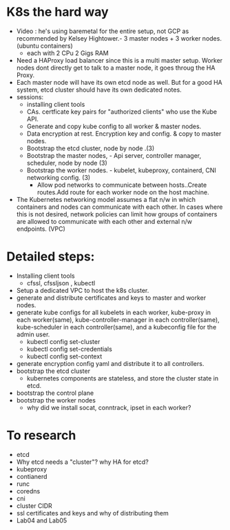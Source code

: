 # K8s the hard way
- Video : he's using baremetal for the entire setup, not GCP as recommended by Kelsey Hightower.- 3 master nodes + 3 worker nodes. (ubuntu containers)
	- each with 2 CPu 2 Gigs RAM
- Need a HAProxy load balancer since this is a multi master setup. Worker nodes dont directly get to talk to a master node, it goes throug the HA Proxy.
- Each master node will have its own etcd node as well. But for a good HA system, etcd cluster should have its own dedicated notes.
- sessions:
	- installing client tools
	- CAs. certficate key pairs for "authorized clients" who use the Kube API.
	- Generate and copy kube config to all worker & master nodes.
	- Data encryption at rest. Encryption key and config. & copy to master nodes.
	- Bootstrap the etcd cluster, node by node .(3)
	- Bootstrap the master nodes, - Api server, controller manager, scheduler, node by node (3)
	- Bootstrap the worker nodes. - kubelet, kubeproxy, containerd, CNI networking config. (3)	
		- Allow pod networks to communicate between hosts..Create routes.Add route for each worker node on the host machine.
- The Kubernetes networking model assumes a flat n/w in which containers and nodes can communicate with each other. In cases where this is not desired, network policies can limit how groups of containers are allowed to communicate with each other and external n/w endpoints.
(VPC)


# Detailed steps:
- Installing client tools
	- cfssl, cfssljson , kubectl
- Setup a dedicated VPC to host the k8s cluster.
- generate and distribute certificates and keys to master and worker nodes.
- generate kube configs for all kubelets in each worker, kube-proxy in each worker(same), kube-controller-manager in each controller(same), kube-scheduler in each controller(same), and a kubeconfig file for the admin user.
	- kubectl config set-cluster
	- kubectl config set-credentials
	- kubectl config set-context
- generate encryption config yaml and distribute it to all controllers.
- bootstrap the etcd cluster
	- kubernetes components are stateless, and store the cluster state in etcd.
- bootstrap the control plane
- bootstrap the worker nodes
	- why did we install socat, conntrack, ipset in each worker?

# To research
- etcd
- Why etcd needs a "cluster"? why HA for etcd?
- kubeproxy
- contianerd
- runc
- coredns
- cni
- cluster CIDR
- ssl certificates and keys and why of distributing them
- <research> Lab04 and Lab05




